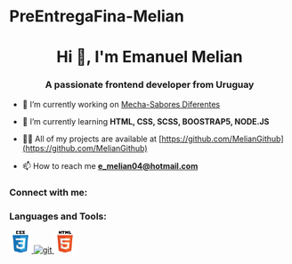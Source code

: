 # PreEntregaFina-Melian

<h1 align="center">Hi 👋, I'm Emanuel Melian</h1>
<h3 align="center">A passionate frontend developer from Uruguay</h3>

- 🔭 I’m currently working on [Mecha-Sabores Diferentes](https://github.com/MelianGithub/MechaSaboresDiferentes)

- 🌱 I’m currently learning **HTML, CSS, SCSS, BOOSTRAP5, NODE.JS**

- 👨‍💻 All of my projects are available at [https://github.com/MelianGithub](https://github.com/MelianGithub)

- 📫 How to reach me **e_melian04@hotmail.com**

<h3 align="left">Connect with me:</h3>
<p align="left">
</p>

<h3 align="left">Languages and Tools:</h3>
<p align="left"> <a href="https://www.w3schools.com/css/" target="_blank" rel="noreferrer"> <img src="https://raw.githubusercontent.com/devicons/devicon/master/icons/css3/css3-original-wordmark.svg" alt="css3" width="40" height="40"/> </a> <a href="https://git-scm.com/" target="_blank" rel="noreferrer"> <img src="https://www.vectorlogo.zone/logos/git-scm/git-scm-icon.svg" alt="git" width="40" height="40"/> </a> <a href="https://www.w3.org/html/" target="_blank" rel="noreferrer"> <img src="https://raw.githubusercontent.com/devicons/devicon/master/icons/html5/html5-original-wordmark.svg" alt="html5" width="40" height="40"/> </a> </p>
